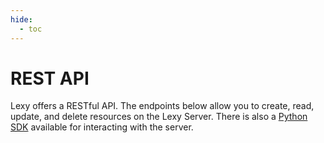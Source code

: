 ```yaml
---
hide:
  - toc
---
```


# REST API

Lexy offers a RESTful API. The endpoints below allow you to create, read, update, and delete resources on the Lexy 
Server. There is also a [Python SDK](../lexy_py/client.md) available for interacting with the server.

<swagger-ui src="./openapi.json"/>
